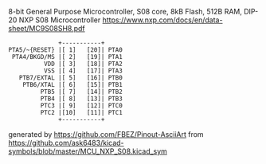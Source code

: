 8-bit General Purpose Microcontroller, S08 core, 8kB Flash, 512B RAM, DIP-20
NXP S08 Microcontroller
https://www.nxp.com/docs/en/data-sheet/MC9S08SH8.pdf


	              +-----------+
	PTA5/~{RESET} |[ 1]   [20]| PTA0
	 PTA4/BKGD/MS |[ 2]   [19]| PTA1
	          VDD |[ 3]   [18]| PTA2
	          VSS |[ 4]   [17]| PTA3
	   PTB7/EXTAL |[ 5]   [16]| PTB0
	    PTB6/XTAL |[ 6]   [15]| PTB1
	         PTB5 |[ 7]   [14]| PTB2
	         PTB4 |[ 8]   [13]| PTB3
	         PTC3 |[ 9]   [12]| PTC0
	         PTC2 |[10]   [11]| PTC1
	              +-----------+


generated by https://github.com/FBEZ/Pinout-AsciiArt from https://github.com/ask6483/kicad-symbols/blob/master/MCU_NXP_S08.kicad_sym